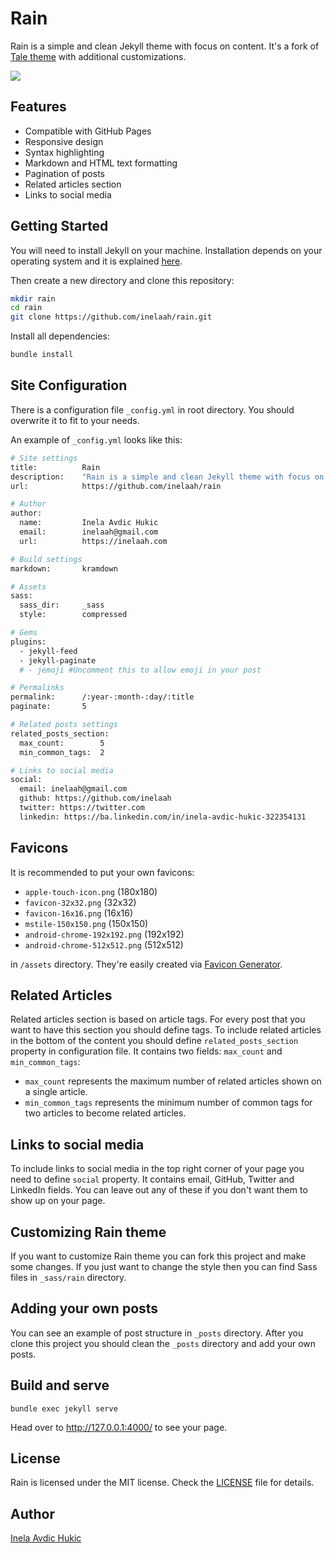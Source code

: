 # Rain

Rain is a simple and clean Jekyll theme with focus on content. It's a fork of [Tale theme](https://github.com/chesterhow/tale) with additional customizations.

![](https://github.com/inelaah/rain/blob/master/images/screenshot.png)

## Features
- Compatible with GitHub Pages
- Responsive design
- Syntax highlighting
- Markdown and HTML text formatting
- Pagination of posts
- Related articles section
- Links to social media


## Getting Started

You will need to install Jekyll on your machine. Installation depends on your operating system and it is explained [here](https://jekyllrb.com/docs/installation/).

Then create a new directory and clone this repository:

```bash
mkdir rain
cd rain
git clone https://github.com/inelaah/rain.git
```

Install all dependencies:

```bash
bundle install
```

## Site Configuration

There is a configuration file `_config.yml` in root directory. You should overwrite it to fit to your needs.

An example of `_config.yml` looks like this:

```bash
# Site settings
title:          Rain
description:    "Rain is a simple and clean Jekyll theme with focus on content."
url:            https://github.com/inelaah/rain

# Author
author:
  name:         Inela Avdic Hukic
  email:        inelaah@gmail.com
  url:          https://inelaah.com

# Build settings
markdown:       kramdown

# Assets
sass:
  sass_dir:     _sass
  style:        compressed

# Gems
plugins:
  - jekyll-feed
  - jekyll-paginate
  # - jemoji #Uncomment this to allow emoji in your post

# Permalinks
permalink:      /:year-:month-:day/:title
paginate:       5

# Related posts settings
related_posts_section:
  max_count:        5
  min_common_tags:  2

# Links to social media
social:
  email: inelaah@gmail.com
  github: https://github.com/inelaah
  twitter: https://twitter.com
  linkedin: https://ba.linkedin.com/in/inela-avdic-hukic-322354131
```

## Favicons

It is recommended to put your own favicons:

- `apple-touch-icon.png` (180x180)
- `favicon-32x32.png` (32x32)
- `favicon-16x16.png` (16x16)
- `mstile-150x150.png` (150x150)
- `android-chrome-192x192.png` (192x192)
- `android-chrome-512x512.png` (512x512)

in `/assets` directory. They're easily created via [Favicon Generator](https://realfavicongenerator.net/).


## Related Articles

Related articles section is based on article tags. For every post that you want to have this section you should define tags.
To include related articles in the bottom of the content you should define `related_posts_section` property in configuration file.
It contains two fields: `max_count` and `min_common_tags`:
- `max_count` represents the maximum number of related articles shown on a single article.
- `min_common_tags` represents the minimum number of common tags for two articles to become related articles.

## Links to social media

To include links to social media in the top right corner of your page you need to define `social` property.
It contains email, GitHub, Twitter and LinkedIn fields. You can leave out any of these if you don't want them to show up on your page.

## Customizing Rain theme

If you want to customize Rain theme you can fork this project and make some changes. If you just want to change the style then you can find Sass files in `_sass/rain` directory.

## Adding your own posts

You can see an example of post structure in `_posts` directory. After you clone this project you should clean the `_posts` directory and add your own posts.

## Build and serve

```
bundle exec jekyll serve
```

Head over to http://127.0.0.1:4000/ to see your page.

## License

Rain is licensed under the MIT license. Check the [LICENSE](LICENSE.md) file for details.

## Author

[Inela Avdic Hukic](https://github.com/inelaah)
